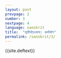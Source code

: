 ```yaml
---
layout: post
prevpage: 2
number: 3
nextpage: 4
language: sanskrit
title:  "तृतीयोऽध्याय​: कर्मयोग"
permalink: /sanskrit/3/
---
```


{{site.deftext}}